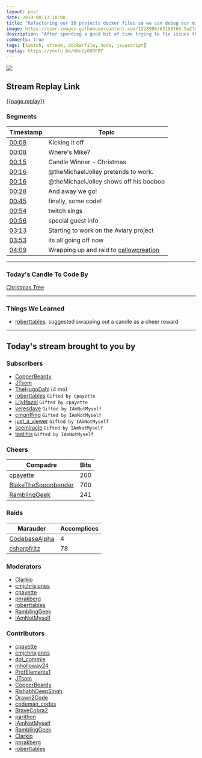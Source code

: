 ```yaml
---
layout: post
date: 2019-08-13 18:08
title: "Refactoring our IO projects docker files so we can debug our microservices"
image: https://user-images.githubusercontent.com/1228996/63198765-5a2fcc80-c041-11e9-94b2-30b096a7fa80.png
description: "After spending a good bit of time trying to fix issues that allow us to debug against our running containers, we moved on to review pull requests for other projects."
comments: true
tags: [twitch, stream, dockerfile, node, javascript]
replay: https://youtu.be/GKn2y8U0FBY
---
```


<img src="{{page.image}}"/>

## Stream Replay Link

[{{page.replay}}]({{page.replay}})

<!--more-->

### Segments

| Timestamp | Topic
| ---       | ---
| [00:08]({{page.replay}}?t=496.848) | Kicking it off |
| [00:08]({{page.replay}}?t=529.914) | Where's Mike? |
| [00:15]({{page.replay}}?t=948.727) | Candle Winner - Christmas |
| [00:16]({{page.replay}}?t=968.592) | @theMichaelJolley pretends to work. |
| [00:16]({{page.replay}}?t=993.914) | @theMichaelJolley shows off his booboo |
| [00:28]({{page.replay}}?t=1703.18) | And away we go! |
| [00:45]({{page.replay}}?t=2733.579) | finally, some code! |
| [00:54]({{page.replay}}?t=3254.078) | twitch sings |
| [00:56]({{page.replay}}?t=3373.027) | special guest info |
| [03:13]({{page.replay}}?t=11626.177) | Starting to work on the Aviary project |
| [03:53]({{page.replay}}?t=14000.475) | its all going off now |
| [04:09]({{page.replay}}?t=14945.366) | Wrapping up and raid to [callowcreation](https://twitch.tv/callowcreation) |

---

### Today's Candle To Code By

[Christmas Tree](https://amzn.to/2Djr7R0)

---

### Things We Learned

- [roberttables](https://twitch.tv/roberttables): suggested swapping out a candle as a cheer reward

---

## Today's stream brought to you by

### Subscribers

- [CopperBeardy](https://twitch.tv/copperbeardy)
- [JTsom](https://twitch.tv/jtsom)
- [TheHugoDahl](https://twitch.tv/thehugodahl) (4 mo)
- [roberttables](https://twitch.tv/roberttables) `Gifted by cpayette`
- [LilyHazel](https://twitch.tv/lilyhazel) `Gifted by cpayette`
- [veresdave](https://twitch.tv/veresdave) `Gifted by IAmNotMyself`
- [cmgriffing](https://twitch.tv/cmgriffing) `Gifted by IAmNotMyself`
- [just_a_viewer](https://twitch.tv/just_a_viewer) `Gifted by IAmNotMyself`
- [seemiracle](https://twitch.tv/seemiracle) `Gifted by IAmNotMyself`
- [teelihis](https://twitch.tv/teelihis) `Gifted by IAmNotMyself`

### Cheers

| Compadre            | Bits        |
| ---                 | ---         |
| [cpayette](https://twitch.tv/cpayette) | 200 |
| [BlakeTheSpoonbender](https://twitch.tv/blakethespoonbender) | 700 |
| [RamblingGeek](https://twitch.tv/ramblinggeek) | 241 |

### Raids

| Marauder            | Accomplices |
| ---                 | ---         |
| [CodebaseAlpha](https://twitch.tv/codebasealpha) | 4 |
| [csharpfritz](https://twitch.tv/csharpfritz) | 78 |

### Moderators

- [Clarkio](https://twitch.tv/clarkio)
- [cmjchrisjones](https://twitch.tv/cmjchrisjones)
- [cpayette](https://twitch.tv/cpayette)
- [phrakberg](https://twitch.tv/phrakberg)
- [roberttables](https://twitch.tv/roberttables)
- [RamblingGeek](https://twitch.tv/ramblinggeek)
- [IAmNotMyself](https://twitch.tv/iamnotmyself)

### Contributors

- [cpayette](https://twitch.tv/cpayette)
- [cmjchrisjones](https://twitch.tv/cmjchrisjones)
- [dot_commie](https://twitch.tv/dot_commie)
- [mholloway24](https://twitch.tv/mholloway24)
- [ProfElements1](https://twitch.tv/profelements1)
- [JTsom](https://twitch.tv/jtsom)
- [CopperBeardy](https://twitch.tv/copperbeardy)
- [RishabhDeepSingh](https://twitch.tv/rishabhdeepsingh)
- [Drawn2Code](https://twitch.tv/drawn2code)
- [codeman_codes](https://twitch.tv/codeman_codes)
- [BraveCobra2](https://twitch.tv/bravecobra2)
- [parithon](https://twitch.tv/parithon)
- [IAmNotMyself](https://twitch.tv/iamnotmyself)
- [RamblingGeek](https://twitch.tv/ramblinggeek)
- [Clarkio](https://twitch.tv/clarkio)
- [phrakberg](https://twitch.tv/phrakberg)
- [roberttables](https://twitch.tv/roberttables)
